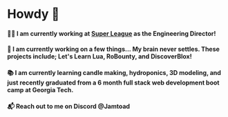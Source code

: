 # Howdy 👋

#### 👨‍💻 I am currently working at [Super League](https://www.superleague.com/) as the Engineering Director!

#### 🚧 I am currently working on a few things... My brain never settles. These projects include; Let's Learn Lua, RoBounty, and DiscoverBlox!

#### 📚 I am currently learning candle making, hydroponics, 3D modeling, and just recently graduated from a 6 month full stack web development boot camp at Georgia Tech.

#### 📬 Reach out to me on Discord @Jamtoad

<!--
**Jamtoad/jamtoad** is a ✨ _special_ ✨ repository because its `README.md` (this file) appears on your GitHub profile.

Here are some ideas to get you started:

- 🔭 I’m currently working on ...
- 🌱 I’m currently learning ...
- 👯 I’m looking to collaborate on ...
- 🤔 I’m looking for help with ...
- 💬 Ask me about ...
- 📫 How to reach me: ...
- 😄 Pronouns: ...
- ⚡ Fun fact: ...
-->
